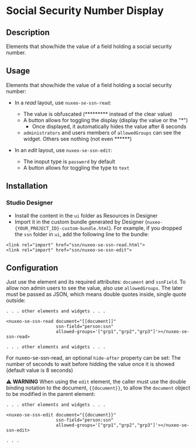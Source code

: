 # Social Security Number Display

## Description

Elements that show/hide the value of a field holding a social security number.

## Usage

Elements that show/hide the value of a field holding a social security number:

* In a _read_ layout, use `nuxeo-se-ssn-read`:
  * The value is obfuscated (********* instead of the clear value)
  * A button allows for toggling the display (display the value or the "*")
    * Once displayed, it automatically hides the value after 8 seconds
  * `administrators` and users members of `allowedGroups` can see the widget. Others see nothing (not even ******)

* In an _edit_ layout, use `nuxeo-se-ssn-edit`:
  * The inoput type is `password` by default
  * A button allows for toggling the type to `text`

## Installation

### Studio Designer

* Install the content in the `ui` folder as Resources in Designer
* Import it in the custom bundle generated by Designer (`nuxeo-{YOUR_PROJECT_ID}-custom-bundle.html`). For example, if you dropped the `ssn` folder in `ui`, add the following line to the bundle:

```
<link rel="import" href="ssn/nuxeo-se-ssn-read.html">
<link rel="import" href="ssn/nuxeo-se-ssn-edit">
```

## Configuration

Just use the element and its required attributes: `document` and `ssnField`. To allow non admin users to see the value, also use `allowedGroups`. The later must be passed as JSON, which means double quotes inside, single quote outside:

```
. . . other elements and widgets . . .

<nuxeo-se-ssn-read document="[[document]]"
                   ssn-field="person:ssn"
                   allowed-groups='["grp1","grp2","grp3"]'></nuxeo-se-ssn-read>

. . . other elements and widgets . . .
```
For nuxeo-se-ssn-read, an optional `hide-after` property can be set: The number of seconds to wait before hidding the value once it is showed (default value is 8 seconds)

:warning: **WARNING** When using the `edit` element, the caller must use the double binding notation to the document, `{{document}}`, to allow the `document` object to be modified in the parent element:

```
. . . other elements and widgets . . .

<nuxeo-se-ssn-edit document="{{document}}"
                   ssn-field="person:ssn"
                   allowed-groups='["grp1","grp2","grp3"]'></nuxeo-se-ssn-edit>

. . .
```
